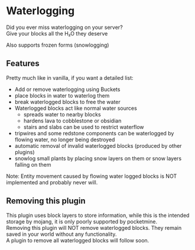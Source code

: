 # Waterlogging

Did you ever miss waterlogging on your server? <br>
Give your blocks all the H₂O they deserve

Also supports frozen forms (snowlogging)

## Features

Pretty much like in vanilla, if you want a detailed list:
- Add or remove waterlogging using Buckets
- place blocks in water to waterlog them
- break waterlogged blocks to free the water
- Waterlogged blocks act like normal water sources
  - spreads water to nearby blocks
  - hardens lava to cobblestone or obsidian
  - stairs and slabs can be used to restrict waterflow
- tripwires and some redstone components can be waterlogged by flowing water, no longer being destroyed
- automatic removal of invalid waterlogged blocks (produced by other plugins)
- snowlog small plants by placing snow layers on them or snow layers falling on them

Note: Entity movement caused by flowing water logged blocks is NOT implemented and probably never will.

## Removing this plugin
This plugin uses block layers to store information, while this is the intended storage by mojang, it is only poorly supported by pocketmine.<br>
Removing this plugin will NOT remove waterlogged blocks. They remain saved in your world without any functionality. <br>
A plugin to remove all waterlogged blocks will follow soon.
